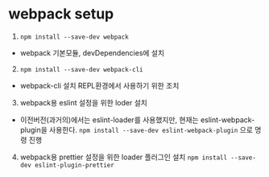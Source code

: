 # webpack setup


1. `npm install --save-dev webpack`

- webpack 기본모듈, devDependencies에 설치

2. `npm install --save-dev webpack-cli`

- webpack-cli 설치 REPL환경에서 사용하기 위한 조치

3. webpack용 eslint 설정을 위한 loder 설치
- 이전버전(과거의)에서는 eslint-loader를 사용했지만, 현재는 eslint-webpack-plugin을 사용한다.
`npm install --save-dev eslint-webpack-plugin`
으로 명령 진행

4. webpack용 prettier 설정을 위한 loader  플러그인 설치
`npm install --save-dev eslint-plugin-prettier`

   